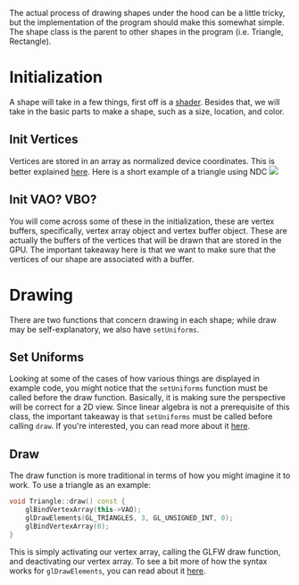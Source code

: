 The actual process of drawing shapes under the hood can be a little tricky, but the implementation of the program should make this somewhat simple. The shape class is the parent to other shapes in the program (i.e. Triangle, Rectangle).

# Initialization
A shape will take in a few things, first off is a [shader](Shader.md). Besides that, we will take in the basic parts to make a shape, such as a size, location, and color.
## Init Vertices
Vertices are stored in an array as normalized device coordinates. This is better explained [here](https://learnopengl.com/Getting-started/Hello-Triangle). Here is a short example of a triangle using NDC ![](https://learnopengl.com/img/getting-started/ndc.png)
## Init VAO? VBO?
You will come across some of these in the initialization, these are vertex buffers, specifically, vertex array object and vertex buffer object. These are actually the buffers of the vertices that will be drawn that are stored in the GPU. The important takeaway here is that we want to make sure that the vertices of our shape are associated with a buffer.
# Drawing
There are two functions that concern drawing in each shape; while draw may be self-explanatory, we also have `setUniforms`.
## Set Uniforms
Looking at some of the cases of how various things are displayed in example code, you might notice that the `setUniforms` function must be called before the draw function. Basically, it is making sure the perspective will be correct for a 2D view. Since linear algebra is not a prerequisite of this class, the important takeaway is that `setUniforms` must be called before calling `draw`. If you're interested, you can read more about it [here](https://learnopengl.com/Getting-started/Transformations).
## Draw
The draw function is more traditional in terms of how you might imagine it to work. To use a triangle as an example:
```c++
void Triangle::draw() const {
    glBindVertexArray(this->VAO);
    glDrawElements(GL_TRIANGLES, 3, GL_UNSIGNED_INT, 0);
    glBindVertexArray(0);
}
```
This is simply activating our vertex array, calling the GLFW draw function, and deactivating our vertex array. To see a bit more of how the syntax works for `glDrawElements`, you can read about it [here](https://learnopengl.com/Getting-started/Hello-Triangle).
